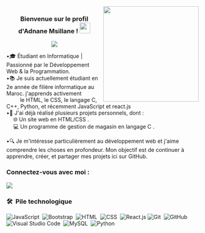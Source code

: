 
<img width="250" align="right" src="https://c.tenor.com/_DOBjnGspYAAAAAM/code-coding.gif">

<h3 align="center">
  Bienvenue sur le profil d'Adnane Msillane !
  <img src="https://media.giphy.com/media/hvRJCLFzcasrR4ia7z/giphy.gif" width="28">
</h3>

<!-- Typing SVG by DenverCoder1 - https://github.com/DenverCoder1/readme-typing-svg -->
<p align="center">
  <a href="https://github.com/DenverCoder1/readme-typing-svg"><img src="https://readme-typing-svg.herokuapp.com/?lines=Etudiant%20en%20Informatique;Toujours%20en%20apprentissage&font=Fira%20Code&center=true&width=440&height=45&color=f75c7e&vCenter=true&size=22"></a>
</p> 

  •🎓 Étudiant en Informatique | Passionné par le Développement Web & la Programmation.  
  •📚 Je suis actuellement étudiant en 2e année de filière informatique au Maroc. j'apprends activement    
         &emsp; &emsp; le HTML, le CSS, le langage C, C++, Python, et récemment JavaScript et react.js  
  •🚀 J'ai déjà réalisé plusieurs projets personnels, dont :    
          &emsp; 🌐 Un site web en HTML/CSS .  
          &emsp; 💻 Un programme de gestion de magasin en langage C .  
  
  •🔍 Je m'intéresse particulièrement au développement web et j'aime comprendre les choses en profondeur. Mon objectif est de continuer à apprendre, créer, et partager mes projets ici sur GitHub.


### Connectez-vous avec moi :

<a href="https://www.linkedin.com/in/adnane-msillane-8a92b5347/" target="_blank"><img src="https://img.shields.io/badge/Adnane%20Msillane-0077B5?style=for-the-badge&logo=Linkedin&logoColor=white"/></a>


### 🛠 &nbsp;Pile technologique

![JavaScript](https://img.shields.io/badge/-JavaScript-05122A?style=flat&logo=javascript)&nbsp;
![Bootstrap](https://img.shields.io/badge/-Bootstrap-05122A?style=flat&logo=bootstrap&logoColor=563D7C)&nbsp;
![HTML](https://img.shields.io/badge/-HTML-05122A?style=flat&logo=HTML5)&nbsp;
![CSS](https://img.shields.io/badge/-CSS-05122A?style=flat&logo=CSS3&logoColor=1572B6)&nbsp;
![React.js](https://img.shields.io/badge/-React-05122A?style=flat&logo=react)
![Git](https://img.shields.io/badge/-Git-05122A?style=flat&logo=git)&nbsp;
![GitHub](https://img.shields.io/badge/-GitHub-05122A?style=flat&logo=github)&nbsp;
![Visual Studio Code](https://img.shields.io/badge/-Visual%20Studio%20Code-05122A?style=flat&logo=visual-studio-code&logoColor=007ACC)&nbsp;
![MySQL](https://img.shields.io/badge/-MYSQL-05122A?style=flat&logo=MYSQL)&nbsp;
![Python](https://img.shields.io/badge/-Python%20-05122A?style=flat&logo=python)&nbsp;



